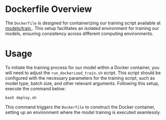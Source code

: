 # Dockerfile Overview
The `Dockerfile` is designed for containerizing our training script available at <a href="https://github.com/alexandre-eymael/HESSIAN/blob/main/models/train.py"> models/train </a>. This setup facilitates an isolated environment for training our models, ensuring consistency across different computing environments.

# Usage
To initiate the training process for our model within a Docker container, you will need to adjust the `run_dockerized_train.sh` script. This script should be configured with the necessary parameters for the training script, such as model type, batch size, and other relevant arguments. Following this setup, execute the command below:
```
bash deploy.sh
```
This command triggers the `Dockerfile` to construct the Docker container, setting up an environment where the model training is executed seamlessly.